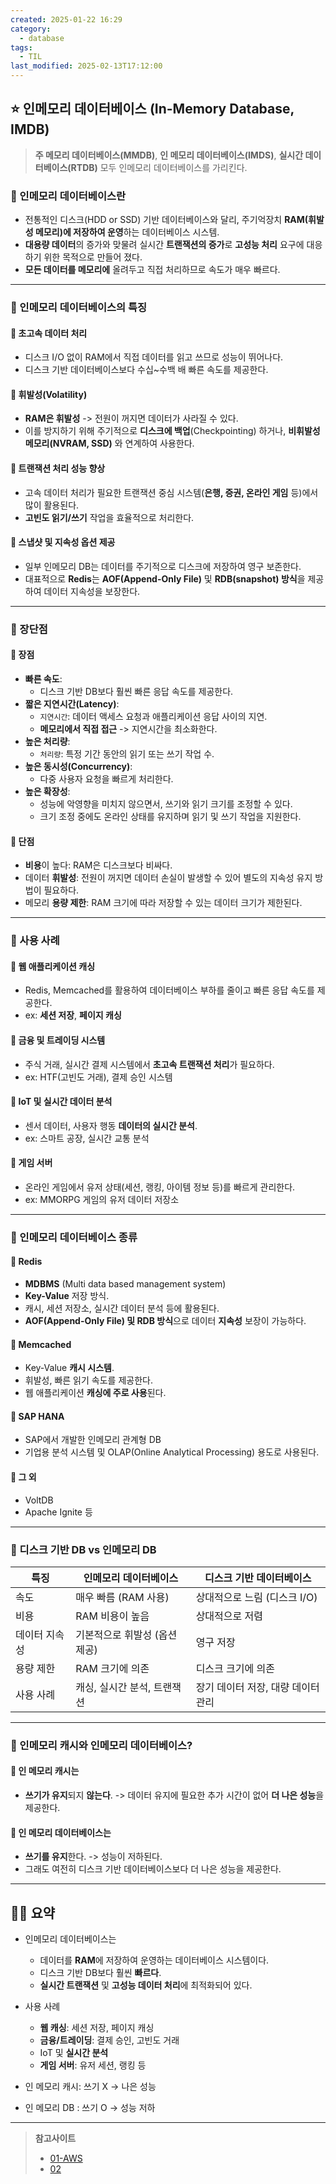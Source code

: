 ```yaml
---
created: 2025-01-22 16:29
category:
  - database
tags:
  - TIL
last_modified: 2025-02-13T17:12:00
---
```

## ⭐ 인메모리 데이터베이스 (In-Memory Database, IMDB)
> **주 메모리 데이터베이스(MMDB)**, **인 메모리 데이터베이스(IMDS)**, **실시간 데이터베이스(RTDB)** 모두 인메모리 데이터베이스를 가리킨다.
### 🍪 인메모리 데이터베이스란
- 전통적인 디스크(HDD or SSD) 기반 데이터베이스와 달리, 주기억장치 **RAM(휘발성 메모리)에 저장하여 운영**하는 데이터베이스 시스템.
- **대용량 데이터**의 증가와 맞물려 실시간 **트랜잭션의 증가**로 **고성능 처리** 요구에 대응하기 위한 목적으로 만들어 졌다.
- **모든 데이터를 메모리에** 올려두고 직접 처리하므로 속도가 매우 빠르다.
---
### 🍪 인메모리 데이터베이스의 특징
#### 🍬 초고속 데이터 처리
- 디스크 I/O 없이 RAM에서 직접 데이터를 읽고 쓰므로 성능이 뛰어나다.
- 디스크 기반 데이터베이스보다 수십~수백 배 빠른 속도를 제공한다.
#### 🍬 휘발성(Volatility)
- **RAM은 휘발성** -> 전원이 꺼지면 데이터가 사라질 수 있다.
- 이를 방지하기 위해 주기적으로 **디스크에 백업**(Checkpointing) 하거나, **비휘발성 메모리(NVRAM, SSD)** 와 연계하여 사용한다.
#### 🍬 트랜잭션 처리 성능 향상
- 고속 데이터 처리가 필요한 트랜잭션 중심 시스템(**은행, 증권, 온라인 게임** 등)에서 많이 활용된다.
- **고빈도 읽기/쓰기** 작업을 효율적으로 처리한다.
#### 🍬 스냅샷 및 지속성 옵션 제공
- 일부 인메모리 DB는 데이터를 주기적으로 디스크에 저장하여 영구 보존한다.
- 대표적으로 **Redis**는 **AOF(Append-Only File)** 및 **RDB(snapshot) 방식**을 제공하여 데이터 지속성을 보장한다.  
---
### 🍪 장단점
#### 🍬 장점
- **빠른 속도**:
	- 디스크 기반 DB보다 훨씬 빠른 응답 속도를 제공한다.
- **짧은 지연시간(Latency)**: 
	- `지연시간`: 데이터 액세스 요청과 애플리케이션 응답 사이의 지연.
	- **메모리에서 직접 접근** -> 지연시간을 최소화한다.
- **높은 처리량**:
	- `처리량`: 특정 기간 동안의 읽기 또는 쓰기 작업 수.
- **높은 동시성(Concurrency)**: 
	- 다중 사용자 요청을 빠르게 처리한다.
- **높은 확장성**:
	- 성능에 악영향을 미치지 않으면서, 쓰기와 읽기 크기를 조정할 수 있다.
	- 크기 조정 중에도 온라인 상태를 유지하며 읽기 및 쓰기 작업을 지원한다.
#### 🍬 단점
- **비용**이 높다: RAM은 디스크보다 비싸다. 
- 데이터 **휘발성**: 전원이 꺼지면 데이터 손실이 발생할 수 있어 별도의 지속성 유지 방법이 필요하다.
- 메모리 **용량 제한**: RAM 크기에 따라 저장할 수 있는 데이터 크기가 제한된다.
---
### 🍪 사용 사례
#### 🍬 웹 애플리케이션 캐싱
- Redis, Memcached를 활용하여 데이터베이스 부하를 줄이고 빠른 응답 속도를 제공한다.
- ex: **세션 저장**, **페이지 캐싱**
#### 🍬 금융 및 트레이딩 시스템
- 주식 거래, 실시간 결제 시스템에서 **초고속 트랜잭션 처리**가 필요하다.
- ex: HTF(고빈도 거래), 결제 승인 시스템
#### 🍬 IoT 및 실시간 데이터 분석
- 센서 데이터, 사용자 행동 **데이터의 실시간 분석**.
- ex: 스마트 공장, 실시간 교통 분석
#### 🍬 게임 서버
- 온라인 게임에서 유저 상태(세션, 랭킹, 아이템 정보 등)를 빠르게 관리한다.
- ex: MMORPG 게임의 유저 데이터 저장소
---
### 🍪 인메모리 데이터베이스 종류
#### 🍬 Redis
- **MDBMS** (Multi data based management system)
- **Key-Value** 저장 방식.
- 캐시, 세션 저장소, 실시간 데이터 분석 등에 활용된다.
- **AOF(Append-Only File) 및 RDB 방식**으로 데이터 **지속성** 보장이 가능하다.
#### 🍬 Memcached
- Key-Value **캐시 시스템**.
- 휘발성, 빠른 읽기 속도를 제공한다.
- 웹 애플리케이션 **캐싱에 주로 사용**된다.
#### 🍬 SAP HANA
- SAP에서 개발한 인메모리 관계형 DB
- 기업용 분석 시스템 및 OLAP(Online Analytical Processing) 용도로 사용된다.
#### 🍬 그 외 
- VoltDB
- Apache Ignite 등
---
### 🍪 디스크 기반 DB **vs** 인메모리 DB

|특징|인메모리 데이터베이스|디스크 기반 데이터베이스|
|---|---|---|
|속도|매우 빠름 (RAM 사용)|상대적으로 느림 (디스크 I/O)|
|비용|RAM 비용이 높음|상대적으로 저렴|
|데이터 지속성|기본적으로 휘발성 (옵션 제공)|영구 저장|
|용량 제한|RAM 크기에 의존|디스크 크기에 의존|
|사용 사례|캐싱, 실시간 분석, 트랜잭션|장기 데이터 저장, 대량 데이터 관리|

---
### 🍪 인메모리 캐시와 인메모리 데이터베이스?
#### 🍬 인 메모리 캐시는
- **쓰기가 유지**되지 **않는다**. -> 데이터 유지에 필요한 추가 시간이 없어 **더 나은 성능**을 제공한다.
#### 🍬 인 메모리 데이터베이스는 
- **쓰기를 유지**한다. -> 성능이 저하된다.
- 그래도 여전히 디스크 기반 데이터베이스보다 더 나은 성능을 제공한다.
---
## 🧙‍♂️ 요약
- 인메모리 데이터베이스는
	- 데이터를 **RAM**에 저장하여 운영하는 데이터베이스 시스템이다.
	- 디스크 기반 DB보다 훨씬 **빠르다**.
	- **실시간 트랜잭션** 및 **고성능 데이터 처리**에 최적화되어 있다.

- 사용 사례
	- **웹 캐싱**: 세션 저장, 페이지 캐싱
	- **금융/트레이딩**: 결제 승인, 고빈도 거래
	- IoT 및 **실시간 분석**
	- **게임 서버**: 유저 세션, 랭킹 등

- 인 메모리 캐시: 쓰기 X -> 나은 성능
- 인 메모리 DB  : 쓰기 O -> 성능 저하 
---
> **참고사이트**
> - [01-AWS](https://aws.amazon.com/ko/nosql/in-memory/)
> - [02](https://bommbom.tistory.com/entry/%EC%9D%B8%EB%A9%94%EB%AA%A8%EB%A6%ACIn-memory-DB-%ED%8A%B9%EC%A7%95%EA%B3%BC-%EC%A2%85%EB%A5%98-%EB%B9%84%EA%B5%90)

